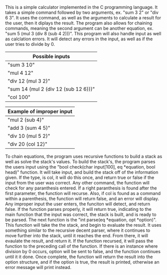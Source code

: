 This is a simple calculator implemented in the C programming language. It takes a simple command followed by two
arguments, ex. "sum 3 2" or "div 6 3". It uses the command, as well as the arguments to calculate a result for the 
user, then it diplays the result. The program also allows for chaining commands, meaning the second argument can be 
another equation, ex. "sum 5 (mul 3 (div 8 (sub 4 2)))". This program will also handle input as well as calclation 
errors. It will detect any errors in the input, as well as if the user tries to divide by 0.

| Possible inputs |
|---|
| "sum 3 10" |
| "mul 4 12" |
| "div 12 (mul 3 2)" |
| "sum 14 (mul 2 (div 12 (sub 12 6)))" |
| "col 100" |

| Example of improper input |
|---|
| "mul 2 (sub 4)" |
| "add 3 (sum 4 5)" |
| "div 10 (mul 5 2)" |
| "div 20 (col 12)" |

To chain equations, the program uses recursive functions to build a stack as well as solve the stack's values. To
build the stack's, the program parses the users input using the "bool check(char input[100], eq *equation, bool head)"
function. It will take input, and build the stack off of the information given. If the type, is col, it will do this
once, and return true or false if the input from the user was correct. Any other command, the function will check for
any paranthesis entered. If a right paranthesis is found after the first parameter, the function will recurse. Also, 
if col is found as a command within a parenthesis, the function will return false, and an error will display. Any
improper input the user enters, the funciton will detect, and return false. If the function parses properly, it will
return true, indicating to the main function that the input was correct, the stack is built, and is ready to be 
parsed. 
The next function is the "int parse(eq *equation, opt *option)". This function will take the the stack, and begin to
evaluate the result. It uses something similar to the recursive decent parser, where it continues to move further into
the stack, until it reaches the end. From there, it will evaulate the result, and return it. If the function recursed,
it will pass the function to the preceding call of the function. If there is an instance where division by 0 occurs,
option will be sent to false, and the function continues until it it done. Once complete, the function will return the
result into the option structure, and if the option is true, the result is printed, otherwise an error message will
print instead.
